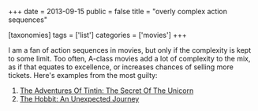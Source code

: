 +++
date = 2013-09-15
public = false
title = "overly complex action sequences"

[taxonomies]
tags = ['list']
categories = ['movies']
+++

I am a fan of action sequences in movies, but only if the complexity is
kept to some limit. Too often, A-class movies add a lot of complexity to
the mix, as if that equates to excellence, or increases chances of
selling more tickets. Here\'s examples from the most guilty:

1.  [The Adventures Of Tintin: The Secret Of The Unicorn]
2.  [The Hobbit: An Unexpected Journey]

  [The Adventures Of Tintin: The Secret Of The Unicorn]: http://movies.tshepang.net/the-adventures-of-tintin-the-secret-of-the-unicorn-2011
  [The Hobbit: An Unexpected Journey]: http://movies.tshepang.net/the-hobbit-an-unexpected-journey-2012
